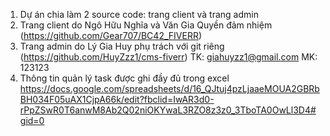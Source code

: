 1. Dự án chia làm 2 source code: trang client và trang admin
2. Trang client do Ngô Hữu Nghĩa và Văn Gia Quyền đảm nhiệm (https://github.com/Gear707/BC42_FIVERR)
3. Trang admin do Lý Gia Huy phụ trách với git riêng (https://github.com/HuyZzz1/cms-fiverr) TK: giahuyzz1@gmail.com MK: 123123
4. Thông tin quản lý task được ghi đầy đủ trong excel https://docs.google.com/spreadsheets/d/16_QJtuj4pzLjaaeMOUA2GBRbBH034F05uAX1CjpA66k/edit?fbclid=IwAR3d0-rPpZSwR0T6anwM8Ab2Q02niOKYwaL3RZO8z3z0_3TboTA0OwLl3D4#gid=0
